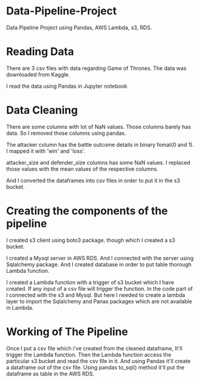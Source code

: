 # Data-Pipeline-Project
Data Pipeline Project using Pandas, AWS Lambda, s3, RDS.

# Reading Data

There are 3 csv files with data regarding Game of Thrones. The data was downloaded from Kaggle.

I read the data using Pandas in Jupyter notebook

# Data Cleaning

There are some columns with lot of NaN values. Those columns barely has data. So I removed those columns using pandas.

The attacker column has the battle outcome details in binary fomat(0 and 1). I mapped it with 'win' and 'loss'.

attacker_size and defender_size columns has some NaN values. I replaced those values with the mean values of the respective columns.

And I converted the dataframes into csv files in order to put it in the s3 bucket.

# Creating the components of the pipeline

I created s3 client using boto3 package. though which I created a s3 bucket.

I created a Mysql server in AWS RDS. And I connected with the server using Sqlalchemy package. And I created database in order to put table thorough Lambda function.

I created a Lambda function with a trigger of s3 bucket which I have created. If any input of a csv file will trigger the function.
In the code part of I connected with the s3 and Mysql. But here I needed to create a lambda layer to import the Sqlalchemy and Panas packages which are not available in Lambda.

# Working of The Pipeline

Once I put a csv file which i've created from the cleaned dataframe, It'll trigger the Lambda function. Then the Lambda function access the particular s3 bucket and read the csv file in it. And using Pandas it'll create a dataframe out of the csv file. Using pandas to_sql() method it'll put the dataframe as table in the AWS RDS.
